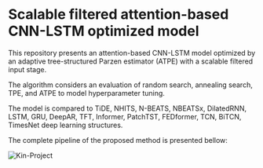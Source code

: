 # Scalable filtered attention-based CNN-LSTM optimized model

This repository presents an attention-based CNN-LSTM model optimized by an adaptive tree-structured Parzen estimator (ATPE) with a scalable filtered input stage.

The algorithm considers an evaluation of random search, annealing search, TPE, and ATPE to model hyperparameter tuning.

The model is compared to TiDE, NHITS, N-BEATS, NBEATSx, DilatedRNN, LSTM, GRU, DeepAR, TFT, Informer, PatchTST, FEDformer, TCN, BiTCN, TimesNet deep learning structures. 

The complete pipeline of the proposed method is presented bellow:

![Kin-Project](https://github.com/user-attachments/assets/dcdf6038-88ef-48ba-8b7f-ca8a73881e3c)
